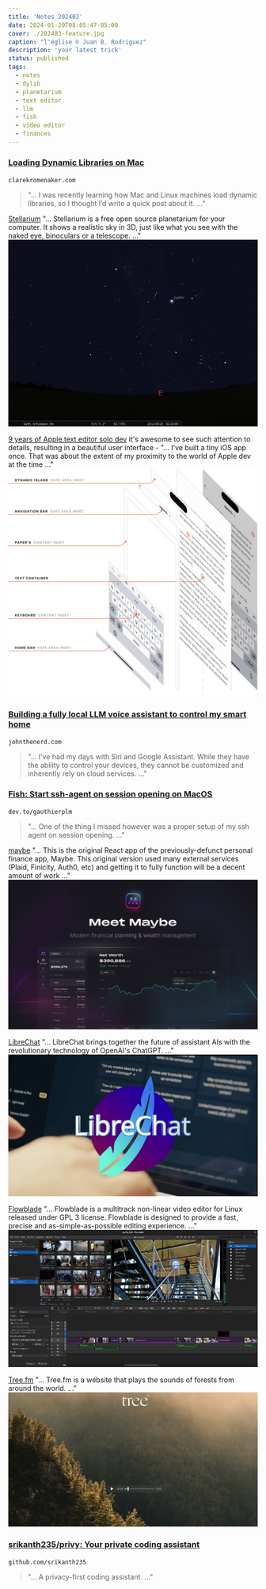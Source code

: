 ```yaml
---
title: 'Notes 202403'
date: 2024-01-20T08:05:47-05:00
cover: ./202403-feature.jpg
caption: "l'église © Juan B. Rodriguez"
description: 'your latest trick'
status: published
tags:
  - notes
  - dylib
  - planetarium
  - text editor
  - llm
  - fish
  - video editor
  - finances
---
```


### [Loading Dynamic Libraries on Mac](http://clarkkromenaker.com/post/library-dynamic-loading-mac/)

`clarekromenaker.com`

> "... I was recently learning how Mac and Linux machines load dynamic libraries, so I thought I’d write a quick post about it. ..."

[Stellarium](https://stellarium.org/en/) "... Stellarium is a free open source planetarium for your computer. It shows a realistic sky in 3D, just like what you see with the naked eye, binoculars or a telescope. ..."
![stellarium](stellarium.jpg)

[9 years of Apple text editor solo dev](https://papereditor.app/dev?ref=labnotes.org) it's awesome to see such attention to details, resulting in a beautiful user interface - "... I’ve built a tiny iOS app once. That was about the extent of my proximity to the world of Apple dev at the time ..."
![paper](paper.png)

### [Building a fully local LLM voice assistant to control my smart home](https://johnthenerd.com/blog/local-llm-assistant/)

`johnthenerd.com`

> "... I’ve had my days with Siri and Google Assistant. While they have the ability to control your devices, they cannot be customized and inherently rely on cloud services. ..."

### [Fish: Start ssh-agent on session opening on MacOS](https://dev.to/gauthierplm/fish-start-ssh-agent-on-session-opening-on-macos-2884)

`dev.to/gauthierplm`

> "... One of the thing I missed however was a proper setup of my ssh agent on session opening. ..."

[maybe](https://github.com/maybe-finance/maybe) "... This is the original React app of the previously-defunct personal finance app, Maybe. This original version used many external services (Plaid, Finicity, Auth0, etc) and getting it to fully function will be a decent amount of work ..."
![maybe](maybe.jpg)

[LibreChat](https://github.com/danny-avila/LibreChat) "... LibreChat brings together the future of assistant AIs with the revolutionary technology of OpenAI's ChatGPT. ..."
![librechat](librechat.png)

[Flowblade](https://jliljebl.github.io/flowblade/) "... Flowblade is a multitrack non-linear video editor for Linux released under GPL 3 license. Flowblade is designed to provide a fast, precise and as-simple-as-possible editing experience. ..."
![flowblade](flowblade.png)

[Tree.fm](https://www.tree.fm/) "... Tree.fm is a website that plays the sounds of forests from around the world. ..."
![treefm](treefm.png)

### [srikanth235/privy: Your private coding assistant](https://github.com/srikanth235/privy)

`github.com/srikanth235`

> "... A privacy-first coding assistant. ..."
